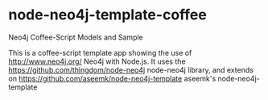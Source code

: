 node-neo4j-template-coffee
==========================

Neo4j Coffee-Script Models and Sample


This is a coffee-script template app showing the use of http://www.neo4j.org/ Neo4j with Node.js. It uses the
https://github.com/thingdom/node-neo4j node-neo4j library, and extends on
https://github.com/aseemk/node-neo4j-template aseemk's node-neo4j-template
